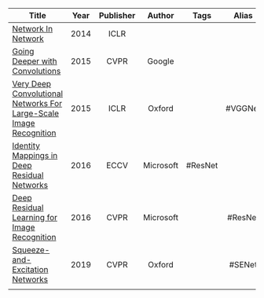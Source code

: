 
| Title                                                                                                                                                                       | Year | Publisher |  Author   |  Tags   |  Alias  | Score  | IsRead |                   Notes                   | Remarks |
| --------------------------------------------------------------------------------------------------------------------------------------------------------------------------- | :--: | :-------: | :-------: | :-----: | :-----: | :----: | :----: | :---------------------------------------: | ------- |
| [Network In Network]([2014]%20Network%20In%20Network.pdf)                                                                                                                   | 2014 |   ICLR    |           |         |         |        |   N    |                                           | 1X1卷积   |
| [Going Deeper with Convolutions]([2015][Google]%20Going%20deeper%20with%20convolutions.pdf)                                                                                 | 2015 |   CVPR    |  Google   |         |         |        |   N    |                                           |         |
| [Very Deep Convolutional Networks For Large-Scale Image Recognition]([2015][VGGNet]%20Very%20Deep%20Convolutional%20Networks%20For%20Large-Scale%20Image%20Recognition.pdf) | 2015 |   ICLR    |  Oxford   |         | #VGGNet |        |   N    |                                           |         |
| [Identity Mappings in Deep Residual Networks]([2016][Microsoft]%20Identity%20mappings%20in%20deep%20residual%20networks.pdf)                                                | 2016 |   ECCV    | Microsoft | #ResNet |         |        |   N    |                                           |         |
| [Deep Residual Learning for Image Recognition]([2016][Microsoft][ResNet]%20Deep%20residual%20learning%20for%20image%20recognition.pdf)                                      | 2016 |   CVPR    | Microsoft |         | #ResNet |        |   N    |                                           |         |
| [Squeeze-and-Excitation Networks]([2019][SENet]%20Squeeze-and-Excitation%20Networks.pdf)                                                                                    | 2019 |   CVPR    |  Oxford   |         | #SENet  | ⭐️⭐⭐️⭐ |   Y    | [论文解读](Squeeze-and-Excitation%20Networks) |         |
|                                                                                                                                                                             |      |           |           |         |         |        |        |                                           |         |
